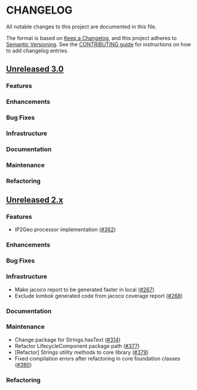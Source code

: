 # CHANGELOG
All notable changes to this project are documented in this file.

The format is based on [Keep a Changelog](https://keepachangelog.com/en/1.0.0/), and this project adheres to [Semantic Versioning](https://semver.org/spec/v2.0.0.html). See the [CONTRIBUTING guide](./CONTRIBUTING.md#Changelog) for instructions on how to add changelog entries.

## [Unreleased 3.0](https://github.com/opensearch-project/geospatial/compare/2.x...HEAD)
### Features
### Enhancements
### Bug Fixes
### Infrastructure
### Documentation
### Maintenance
### Refactoring

## [Unreleased 2.x](https://github.com/opensearch-project/geospatial/compare/2.9...2.x)
### Features
* IP2Geo processor implementation ([#362](https://github.com/opensearch-project/geospatial/pull/362))
### Enhancements
### Bug Fixes
### Infrastructure
* Make jacoco report to be generated faster in local ([#267](https://github.com/opensearch-project/geospatial/pull/267))
* Exclude lombok generated code from jacoco coverage report ([#268](https://github.com/opensearch-project/geospatial/pull/268))
### Documentation
### Maintenance
* Change package for Strings.hasText ([#314](https://github.com/opensearch-project/geospatial/pull/314))
* Refactor LifecycleComponent package path ([#377](https://github.com/opensearch-project/geospatial/pull/377))
* [Refactor] Strings utility methods to core library ([#379](https://github.com/opensearch-project/geospatial/pull/379))
* Fixed compilation errors after refactoring in core foundation classes ([#380](https://github.com/opensearch-project/geospatial/pull/380))
### Refactoring
